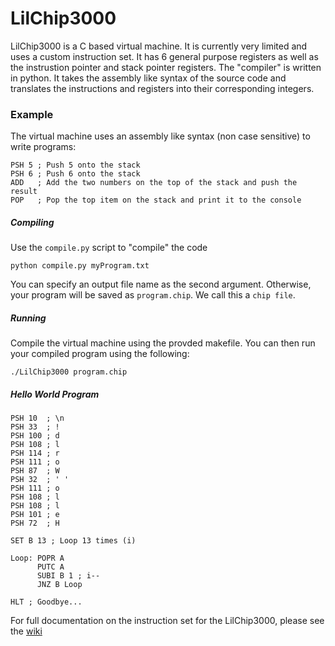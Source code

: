 # LilChip3000
LilChip3000 is a C based virtual machine. It is currently very limited and uses a custom instruction set. It has 6 general purpose registers as well as the instrustion pointer and stack pointer registers. The "compiler" is written in python. It takes the assembly like syntax of the source code and translates the instructions and registers into their corresponding integers.

### Example
The virtual machine uses an assembly like syntax (non case sensitive) to write programs:

    PSH 5 ; Push 5 onto the stack
    PSH 6 ; Push 6 onto the stack
    ADD   ; Add the two numbers on the top of the stack and push the result
    POP   ; Pop the top item on the stack and print it to the console

##### Compiling
Use the `compile.py` script to "compile" the code

    python compile.py myProgram.txt

You can specify an output file name as the second argument. Otherwise, your program will be saved as `program.chip`. We call this a `chip file`.

##### Running
Compile the virtual machine using the provded makefile. You can then run your compiled program using the following:

    ./LilChip3000 program.chip

##### Hello World Program

    PSH 10  ; \n
    PSH 33  ; !
    PSH 100 ; d
    PSH 108 ; l
    PSH 114 ; r
    PSH 111 ; o
    PSH 87  ; W
    PSH 32  ; ' '
    PSH 111 ; o
    PSH 108 ; l
    PSH 108 ; l
    PSH 101 ; e
    PSH 72  ; H
    
    SET B 13 ; Loop 13 times (i)

    Loop: POPR A
          PUTC A
          SUBI B 1 ; i--
          JNZ B Loop
    
    HLT ; Goodbye...


For full documentation on the instruction set for the LilChip3000, please see the [wiki](https://github.com/SlayterDev/LilChip3000/wiki)
